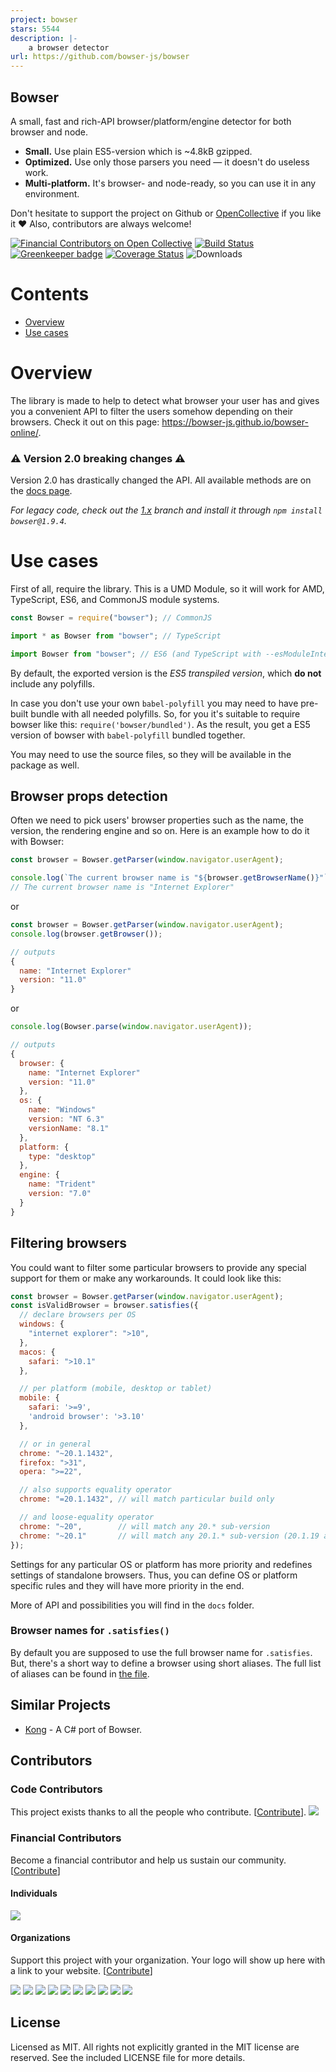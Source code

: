 ```yaml
---
project: bowser
stars: 5544
description: |-
    a browser detector
url: https://github.com/bowser-js/bowser
---
```


## Bowser
A small, fast and rich-API browser/platform/engine detector for both browser and node.
- **Small.** Use plain ES5-version which is ~4.8kB gzipped.
- **Optimized.** Use only those parsers you need — it doesn't do useless work.
- **Multi-platform.** It's browser- and node-ready, so you can use it in any environment.

Don't hesitate to support the project on Github or [OpenCollective](https://opencollective.com/bowser) if you like it ❤️ Also, contributors are always welcome!

[![Financial Contributors on Open Collective](https://opencollective.com/bowser/all/badge.svg?label=financial+contributors)](https://opencollective.com/bowser) [![Build Status](https://travis-ci.org/lancedikson/bowser.svg?branch=master)](https://travis-ci.org/lancedikson/bowser/)  [![Greenkeeper badge](https://badges.greenkeeper.io/lancedikson/bowser.svg)](https://greenkeeper.io/)  [![Coverage Status](https://coveralls.io/repos/github/lancedikson/bowser/badge.svg?branch=master)](https://coveralls.io/github/lancedikson/bowser?branch=master) ![Downloads](https://img.shields.io/npm/dm/bowser)

# Contents
- [Overview](#overview)
- [Use cases](#use-cases)

# Overview

The library is made to help to detect what browser your user has and gives you a convenient API to filter the users somehow depending on their browsers. Check it out on this page: https://bowser-js.github.io/bowser-online/.

### ⚠️ Version 2.0 breaking changes ⚠️

Version 2.0 has drastically changed the API. All available methods are on the [docs page](https://bowser-js.github.io/bowser/docs/).

_For legacy code, check out the [1.x](https://github.com/lancedikson/bowser/tree/v1.x) branch and install it through `npm install bowser@1.9.4`._

# Use cases

First of all, require the library. This is a UMD Module, so it will work for AMD, TypeScript, ES6, and CommonJS module systems.

```javascript
const Bowser = require("bowser"); // CommonJS

import * as Bowser from "bowser"; // TypeScript

import Bowser from "bowser"; // ES6 (and TypeScript with --esModuleInterop enabled)
```

By default, the exported version is the *ES5 transpiled version*, which **do not** include any polyfills.

In case you don't use your own `babel-polyfill` you may need to have pre-built bundle with all needed polyfills.
So, for you it's suitable to require bowser like this: `require('bowser/bundled')`.
As the result, you get a ES5 version of bowser with `babel-polyfill` bundled together.

You may need to use the source files, so they will be available in the package as well.

## Browser props detection

Often we need to pick users' browser properties such as the name, the version, the rendering engine and so on. Here is an example how to do it with Bowser:

```javascript
const browser = Bowser.getParser(window.navigator.userAgent);

console.log(`The current browser name is "${browser.getBrowserName()}"`);
// The current browser name is "Internet Explorer"
```

or

```javascript
const browser = Bowser.getParser(window.navigator.userAgent);
console.log(browser.getBrowser());

// outputs
{
  name: "Internet Explorer"
  version: "11.0"
}
```

or

```javascript
console.log(Bowser.parse(window.navigator.userAgent));

// outputs
{
  browser: {
    name: "Internet Explorer"
    version: "11.0"
  },
  os: {
    name: "Windows"
    version: "NT 6.3"
    versionName: "8.1"
  },
  platform: {
    type: "desktop"
  },
  engine: {
    name: "Trident"
    version: "7.0"
  }
}
```


## Filtering browsers

You could want to filter some particular browsers to provide any special support for them or make any workarounds.
It could look like this:

```javascript
const browser = Bowser.getParser(window.navigator.userAgent);
const isValidBrowser = browser.satisfies({
  // declare browsers per OS
  windows: {
    "internet explorer": ">10",
  },
  macos: {
    safari: ">10.1"
  },

  // per platform (mobile, desktop or tablet)
  mobile: {
    safari: '>=9',
    'android browser': '>3.10'
  },

  // or in general
  chrome: "~20.1.1432",
  firefox: ">31",
  opera: ">=22",

  // also supports equality operator
  chrome: "=20.1.1432", // will match particular build only

  // and loose-equality operator
  chrome: "~20",        // will match any 20.* sub-version
  chrome: "~20.1"       // will match any 20.1.* sub-version (20.1.19 as well as 20.1.12.42-alpha.1)
});
```

Settings for any particular OS or platform has more priority and redefines settings of standalone browsers.
Thus, you can define OS or platform specific rules and they will have more priority in the end.

More of API and possibilities you will find in the `docs` folder.

### Browser names for `.satisfies()`

By default you are supposed to use the full browser name for `.satisfies`.
But, there's a short way to define a browser using short aliases. The full
list of aliases can be found in [the file](src/constants.js).

## Similar Projects
* [Kong](https://github.com/BigBadBleuCheese/Kong) - A C# port of Bowser.

## Contributors

### Code Contributors

This project exists thanks to all the people who contribute. [[Contribute](.github/CONTRIBUTING.md)].
<a href="https://github.com/lancedikson/bowser/graphs/contributors"><img src="https://opencollective.com/bowser/contributors.svg?width=890&button=false" /></a>

### Financial Contributors

Become a financial contributor and help us sustain our community. [[Contribute](https://opencollective.com/bowser/contribute)]

#### Individuals

<a href="https://opencollective.com/bowser"><img src="https://opencollective.com/bowser/individuals.svg?width=890"></a>

#### Organizations

Support this project with your organization. Your logo will show up here with a link to your website. [[Contribute](https://opencollective.com/bowser/contribute)]

<a href="https://opencollective.com/bowser/organization/0/website"><img src="https://opencollective.com/bowser/organization/0/avatar.svg"></a>
<a href="https://opencollective.com/bowser/organization/1/website"><img src="https://opencollective.com/bowser/organization/1/avatar.svg"></a>
<a href="https://opencollective.com/bowser/organization/2/website"><img src="https://opencollective.com/bowser/organization/2/avatar.svg"></a>
<a href="https://opencollective.com/bowser/organization/3/website"><img src="https://opencollective.com/bowser/organization/3/avatar.svg"></a>
<a href="https://opencollective.com/bowser/organization/4/website"><img src="https://opencollective.com/bowser/organization/4/avatar.svg"></a>
<a href="https://opencollective.com/bowser/organization/5/website"><img src="https://opencollective.com/bowser/organization/5/avatar.svg"></a>
<a href="https://opencollective.com/bowser/organization/6/website"><img src="https://opencollective.com/bowser/organization/6/avatar.svg"></a>
<a href="https://opencollective.com/bowser/organization/7/website"><img src="https://opencollective.com/bowser/organization/7/avatar.svg"></a>
<a href="https://opencollective.com/bowser/organization/8/website"><img src="https://opencollective.com/bowser/organization/8/avatar.svg"></a>
<a href="https://opencollective.com/bowser/organization/9/website"><img src="https://opencollective.com/bowser/organization/9/avatar.svg"></a>

## License
Licensed as MIT. All rights not explicitly granted in the MIT license are reserved. See the included LICENSE file for more details.

